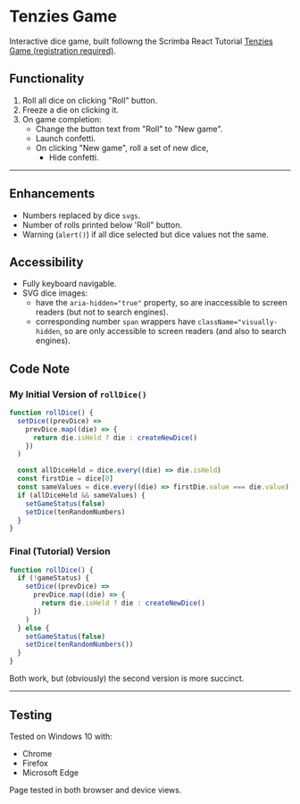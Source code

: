 # Tenzies Game

Interactive dice game, built followng the Scrimba React Tutorial [Tenzies Game (registration required)](https://v2.scrimba.com/learn-react-c0e/~052).

## Functionality

1. Roll all dice on clicking "Roll" button.
2. Freeze a die on clicking it.
3. On game completion:
   - Change the button text from "Roll" to "New game".
   - Launch confetti.
   - On clicking "New game", roll a set of new dice,
     - Hide confetti.

---

## Enhancements

- Numbers replaced by dice `svgs`.
- Number of rolls printed below 'Roll" button.
- Warning (`alert()`) if all dice selected but dice values not the same.

## Accessibility

- Fully keyboard navigable.
- SVG dice images:
  - have the `aria-hidden="true"` property, so are inaccessible to screen readers (but not to search engines).
  - corresponding number `span` wrappers have `className="visually-hidden`, so are only accessible to screen readers (and also to search engines).

## Code Note

### My Initial Version of `rollDice()`

```jsx
function rollDice() {
  setDice((prevDice) =>
    prevDice.map((die) => {
      return die.isHeld ? die : createNewDice()
    })
  )

  const allDiceHeld = dice.every((die) => die.isHeld)
  const firstDie = dice[0]
  const sameValues = dice.every((die) => firstDie.value === die.value)
  if (allDiceHeld && sameValues) {
    setGameStatus(false)
    setDice(tenRandomNumbers)
  }
}
```

### Final (Tutorial) Version

```jsx
function rollDice() {
  if (!gameStatus) {
    setDice((prevDice) =>
      prevDice.map((die) => {
        return die.isHeld ? die : createNewDice()
      })
    )
  } else {
    setGameStatus(false)
    setDice(tenRandomNumbers())
  }
}
```

Both work, but (obviously) the second version is more succinct.

---

## Testing

Tested on Windows 10 with:

- Chrome
- Firefox
- Microsoft Edge

Page tested in both browser and device views.
